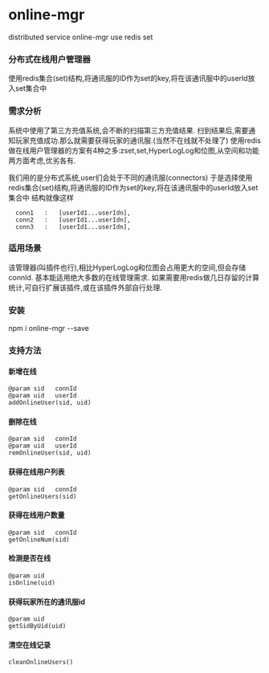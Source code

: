 # online-mgr
distributed service online-mgr use redis set

### 分布式在线用户管理器
使用redis集合(set)结构,将通讯服的ID作为set的key,将在该通讯服中的userId放入set集合中

### 需求分析
系统中使用了第三方充值系统,会不断的扫描第三方充值结果.
扫到结果后,需要通知玩家充值成功.那么就需要获得玩家的通讯服.(当然不在线就不处理了)
使用redis做在线用户管理器的方案有4种之多:zset,set,HyperLogLog和位图,从空间和功能两方面考虑,优劣各有.

我们用的是分布式系统,user们会处于不同的通讯服(connectors)
于是选择使用redis集合(set)结构,将通讯服的ID作为set的key,将在该通讯服中的userId放入set集合中
结构就像这样
```
  conn1   :   [userId1...userIdn],
  conn2   :   [userId1...userIdn],
  conn3   :   [userId1...userIdn],
```
### 适用场景
该管理器(叫插件也行),相比HyperLogLog和位图会占用更大的空间,但会存储connId.
基本能适用绝大多数的在线管理需求.
如果需要用redis做几日存留的计算统计,可自行扩展该插件,或在该插件外部自行处理.

### 安装
npm i online-mgr --save

### 支持方法
#### 新增在线
```
@param sid   connId
@param uid   userId
addOnlineUser(sid, uid)
```

 #### 删除在线
```
@param sid   connId
@param uid   userId
remOnlineUser(sid, uid)
```
 
 #### 获得在线用户列表
```
@param sid   connId
getOnlineUsers(sid)
```

 #### 获得在线用户数量
```
@param sid   connId
getOnlineNum(sid)
```

 #### 检测是否在线
```
@param uid
isOnline(uid)
```

 #### 获得玩家所在的通讯服id
```
@param uid
getSidByUid(uid)
```

 #### 清空在线记录
```
cleanOnlineUsers()
```
